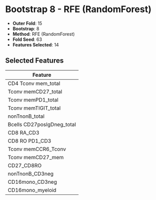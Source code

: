 # Bootstrap 8 - RFE (RandomForest)

- **Outer Fold**: 15
- **Bootstrap**: 8
- **Method**: RFE (RandomForest)
- **Fold Seed**: 63
- **Features Selected**: 14

## Selected Features

| Feature |
|---------|
| CD4 Tconv mem_total |
| Tconv memCD27_total |
| Tconv memPD1_total |
| Tconv memTIGIT_total |
| nonTnonB_total |
| Bcells CD27posIgDneg_total |
| CD8 RA_CD3 |
| CD8 RO PD1_CD3 |
| Tconv memCCR6_Tconv |
| Tconv memCD27_mem |
| CD27_CD8RO |
| nonTnonB_CD3neg |
| CD16mono_CD3neg |
| CD16mono_myeloid |
